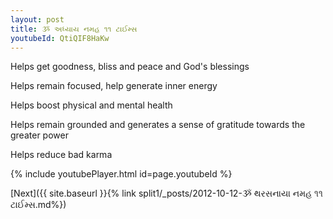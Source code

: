 ```yaml
---
layout: post
title: ૐ અધ્યાય નમહ ૧૧ ટાઈમ્સ
youtubeId: QtiQIF8HaKw
---
```

 
 
Helps get goodness, bliss and peace and God's blessings
 
Helps remain focused, help generate inner energy 
 
Helps boost physical and mental health 
 
Helps remain grounded and generates a sense of gratitude towards the greater power 
 
Helps reduce bad karma
 
 
 
 


{% include youtubePlayer.html id=page.youtubeId %}
 
[Next]({{ site.baseurl }}{% link  split1/_posts/2012-10-12-ૐ થરસનાયા નમહ ૧૧ ટાઈમ્સ.md%})
 
